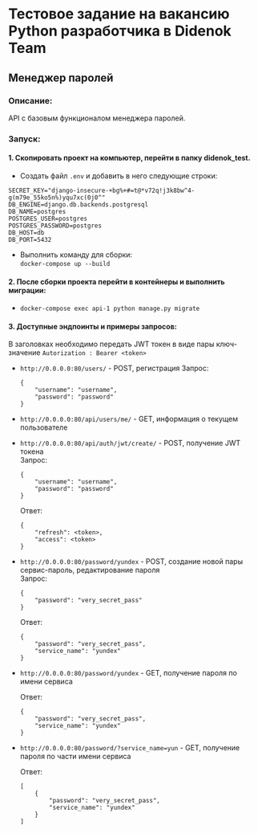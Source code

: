# Тестовое задание на вакансию Python разработчика в Didenok Team

## Менеджер паролей
### Описание:
API с базовым функционалом менеджера паролей.


### Запуск:
#### 1. Скопировать проект на компьютер, перейти в папку didenok_test.

- Создать файл ```.env``` и добавить в него следующие строки:
```
SECRET_KEY="django-insecure-+bg%+#=t@*v72q!j3k8bw^4-g(m79e_55ko5n%)yqu7xc(0j0^"
DB_ENGINE=django.db.backends.postgresql
DB_NAME=postgres
POSTGRES_USER=postgres
POSTGRES_PASSWORD=postgres
DB_HOST=db
DB_PORT=5432
```
- Выполнить команду для сборки:\
```docker-compose up --build```

#### 2. После сборки проекта перейти в контейнеры и выполнить миграции:

- ```docker-compose exec api-1 python manage.py migrate```

#### 3. Доступные эндпоинты и примеры запросов:
В заголовках необходимо передать JWT токен в виде пары ключ-значение ```Autorization : Bearer <token>```  
- ```http://0.0.0.0:80/users/``` - POST, регистрация
    Запрос:  
    ```
    {
        "username": "username",
        "password": "password"
    }
    ```
- ```http://0.0.0.0:80/api/users/me/``` - GET, информация о текущем пользователе
- ```http://0.0.0.0:80/api/auth/jwt/create/``` - POST, получение JWT токена  
    Запрос:  
    ```
    {
        "username": "username",
        "password": "password"
    }
    ```
    Ответ:  
    ```
    {
        "refresh": <token>,
        "access": <token>
    }
    ```
- ```http://0.0.0.0:80/password/yundex``` - POST, создание новой пары сервис-пароль, редактирование пароля  
    Запрос:  
    ```
    {
        "password": "very_secret_pass"
    }
    ```
    Ответ:  
    ```
    {
        "password": "very_secret_pass",
        "service_name": "yundex"
    }
    ```
- ```http://0.0.0.0:80/password/yundex``` - GET, получение пароля по имени сервиса   
   
    Ответ:  
    ```
    {
        "password": "very_secret_pass",
        "service_name": "yundex"
    }
    ```
- ```http://0.0.0.0:80/password/?service_name=yun``` - GET, получение пароля по части имени сервиса  

    Ответ:  
    ```
    [
        {
            "password": "very_secret_pass",
            "service_name": "yundex"
        }
    ]
    ```